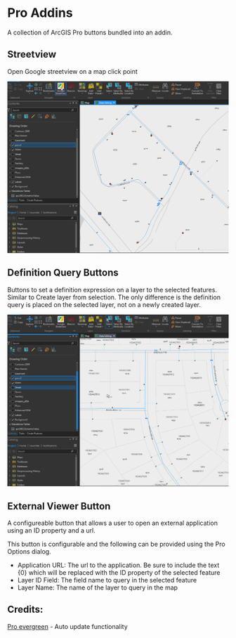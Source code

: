 Pro Addins
==========

A collection of ArcGIS Pro buttons bundled into an addin.

## Streetview

Open Google streetview on a map click point

![Google Streetview](./images/streetview.gif)

## Definition Query Buttons

Buttons to set a definition expression on a layer to the selected features. Similar to Create layer from selection. The only difference is the definition query is placed on the selected layer, not on a newly created layer.

![Definition Expression Button](./images/select.gif)

## External Viewer Button

A configureable button that allows a user to open an external application using an ID property and a url.

This button is configurable and the following can be provided using the Pro Options dialog.

 - Application URL: The url to the application. Be sure to include the text {0} which will be replaced with the ID property of the selected feature
 - Layer ID Field: The field name to query in the selected feature
 - Layer Name: The name of the layer to query in the map

## Credits:

[Pro evergreen](https://github.com/steveoh/pro-evergreen) - Auto update functionality
